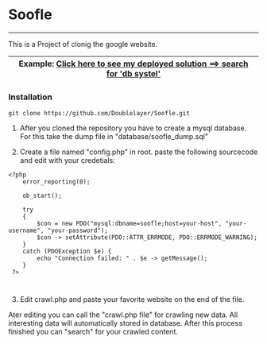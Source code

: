 # Soofle

---

This is a Project of clonig the google website.



| Example: [Click here to see my deployed solution ==> search for 'db systel'](http://search.clean-full-stuck.com/index.php) |
| --- |


### Installation

```
git clone https://github.com/Doublelayer/Soofle.git
```

1. After you cloned the repository you have to create a mysql database.
   For this take the dump file in "database/soofle_dump.sql"

2. Create a file named "config.php" in root.
   paste the following sourcecode and edit with your credetials:

```
<?php
	error_reporting(0);

	ob_start();

	try
	{
		$con = new PDO("mysql:dbname=soofle;host=your-host", "your-username", "your-password");
		$con -> setAttribute(PDO::ATTR_ERRMODE, PDO::ERRMODE_WARNING);
	}
	catch (PDOException $e) {
		echo "Connection failed: " . $e -> getMessage();
	}
 ?>
```

#

3. Edit crawl.php and paste your favorite website on the end of the file.

Ater editing you can call the "crawl.php file" for crawling new data. All interesting data will automatically stored in database. After this process finished you can "search" for your crawled content.
